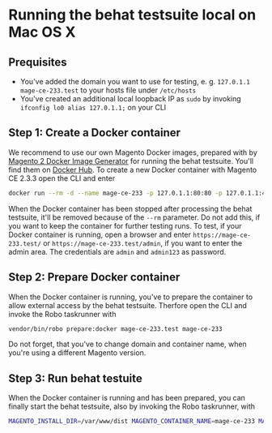 # Running the behat testsuite local on Mac OS X

## Prequisites

* You've added the domain you want to use for testing, e. g. `127.0.1.1 mage-ce-233.test` to your hosts file under `/etc/hosts`
* You've created an additional local loopback IP as `sudo` by invoking `ifconfig lo0 alias 127.0.1.1;` on your CLI

## Step 1: Create a Docker container

We recommend to use our own Magento Docker images, prepared with by [Magento 2 Docker Image Generator](https://github.com/techdivision/magento2-docker-imgen) for running the 
behat testsuite. You'll find them on [Docker Hub](https://hub.docker.com/repository/docker/techdivision/magento2-ce). To create a new Docker container with Magento CE 2.3.3
open the CLI and enter

```sh
docker run --rm -d --name mage-ce-233 -p 127.0.1.1:80:80 -p 127.0.1.1:443:443 -p 127.0.1.1:3306:3306 -e MAGENTO_BASE_URL=mage-ce-233.test techdivision/magento2-ce:2.3.3
```

When the Docker container has been stopped after processing the behat testsuite, it'll be removed because of the `--rm` parameter. Do not add this, if you want to keep the
container for further testing runs. To test, if your Docker container is running, open a browser and enter `https://mage-ce-233.test/` or `https://mage-ce-233.test/admin`, if 
you want to enter the admin area. The credentials are `admin` and `admin123` as password.

## Step 2: Prepare Docker container

When the Docker container is running, you've to prepare the container to allow external access by the behat testsuite. Therfore open the CLI and invoke the Robo taskrunner 
with

```sh
vendor/bin/robo prepare:docker mage-ce-233.test mage-ce-233
```

Do not forget, that you've to change domain and container name, when you're using a different Magento version.

## Step 3: Run behat testuite

When the Docker container is running and has been prepared, you can finally start the behat testsuite, also by invoking the Robo taskrunner, with

```sh
MAGENTO_INSTALL_DIR=/var/www/dist MAGENTO_CONTAINER_NAME=mage-ce-233 MAGENTO_BASE_URL=mage-ce-233.test DB_HOST=127.0.1.1 DB_PORT=9306 vendor/bin/behat --tags=@ce&&@2.3&&~@customer&&~@customer-address
```
